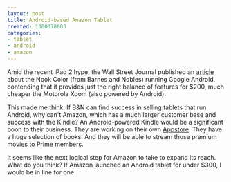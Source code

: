 ```yaml
---
layout: post
title: Android-based Amazon Tablet
created: 1300078603
categories:
- tablet
- android
- amazon
---
```

Amid the recent iPad 2 hype, the Wall Street Journal published an [article](http://online.wsj.com/article/SB10001424052748703662804576188901890884360.html) about the Nook Color (from Barnes and Nobles) running Google Android, contending that it provides just the right balance of features for $200, much cheaper the Motorola Xoom (also powered by Android).

This made me think: If B&N can find success in selling tablets that run Android, why can't Amazon, which has a much larger customer base and success with the Kindle? An Android-powered Kindle would be a significant boon to their business. They are working on their own [Appstore](http://www.engadget.com/2011/03/01/amazon-appstore-for-android-launching-this-month/). They have a huge selection of books. And they will be able to stream those premium movies to Prime members. 

It seems like the next logical step for Amazon to take to expand its reach. What do you think? If Amazon launched an Android tablet for under $300, I would be in line for one.
